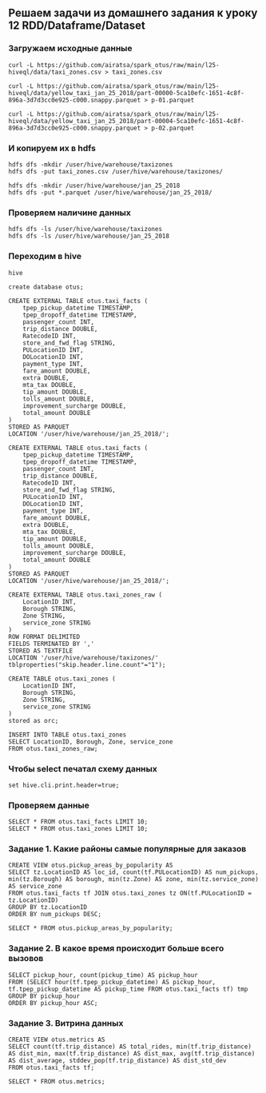 ## Решаем задачи из домашнего задания к уроку 12 RDD/Dataframe/Dataset

### Загружаем исходные данные

    curl -L https://github.com/airatsa/spark_otus/raw/main/l25-hiveql/data/taxi_zones.csv > taxi_zones.csv

    curl -L https://github.com/airatsa/spark_otus/raw/main/l25-hiveql/data/yellow_taxi_jan_25_2018/part-00000-5ca10efc-1651-4c8f-896a-3d7d3cc0e925-c000.snappy.parquet > p-01.parquet

    curl -L https://github.com/airatsa/spark_otus/raw/main/l25-hiveql/data/yellow_taxi_jan_25_2018/part-00004-5ca10efc-1651-4c8f-896a-3d7d3cc0e925-c000.snappy.parquet > p-02.parquet

### И копируем их в hdfs

    hdfs dfs -mkdir /user/hive/warehouse/taxizones
    hdfs dfs -put taxi_zones.csv /user/hive/warehouse/taxizones/

    hdfs dfs -mkdir /user/hive/warehouse/jan_25_2018
    hdfs dfs -put *.parquet /user/hive/warehouse/jan_25_2018/

### Проверяем наличине данных
    hdfs dfs -ls /user/hive/warehouse/taxizones
    hdfs dfs -ls /user/hive/warehouse/jan_25_2018


### Переходим в hive
    hive

    create database otus;

    CREATE EXTERNAL TABLE otus.taxi_facts (
        tpep_pickup_datetime TIMESTAMP,
        tpep_dropoff_datetime TIMESTAMP,
        passenger_count INT,
        trip_distance DOUBLE,
        RatecodeID INT,
        store_and_fwd_flag STRING,
        PULocationID INT,
        DOLocationID INT,
        payment_type INT,
        fare_amount DOUBLE,
        extra DOUBLE,
        mta_tax DOUBLE,
        tip_amount DOUBLE,
        tolls_amount DOUBLE,
        improvement_surcharge DOUBLE,
        total_amount DOUBLE
    )
    STORED AS PARQUET
    LOCATION '/user/hive/warehouse/jan_25_2018/';

    CREATE EXTERNAL TABLE otus.taxi_facts (
        tpep_pickup_datetime TIMESTAMP,
        tpep_dropoff_datetime TIMESTAMP,
        passenger_count INT,
        trip_distance DOUBLE,
        RatecodeID INT,
        store_and_fwd_flag STRING,
        PULocationID INT,
        DOLocationID INT,
        payment_type INT,
        fare_amount DOUBLE,
        extra DOUBLE,
        mta_tax DOUBLE,
        tip_amount DOUBLE,
        tolls_amount DOUBLE,
        improvement_surcharge DOUBLE,
        total_amount DOUBLE
    )
    STORED AS PARQUET
    LOCATION '/user/hive/warehouse/jan_25_2018/';

    CREATE EXTERNAL TABLE otus.taxi_zones_raw (
        LocationID INT,
        Borough STRING,
        Zone STRING,
        service_zone STRING
    )
    ROW FORMAT DELIMITED
    FIELDS TERMINATED BY ','
    STORED AS TEXTFILE
    LOCATION '/user/hive/warehouse/taxizones/'
    tblproperties("skip.header.line.count"="1");

    CREATE TABLE otus.taxi_zones (
        LocationID INT,
        Borough STRING,
        Zone STRING,
        service_zone STRING
    )
    stored as orc;

    INSERT INTO TABLE otus.taxi_zones
    SELECT LocationID, Borough, Zone, service_zone
    FROM otus.taxi_zones_raw;

### Чтобы select печатал схему данных
    set hive.cli.print.header=true;

### Проверяем данные

    SELECT * FROM otus.taxi_facts LIMIT 10;
    SELECT * FROM otus.taxi_zones LIMIT 10;

### Задание 1. Какие районы самые популярные для заказов

    CREATE VIEW otus.pickup_areas_by_popularity AS
    SELECT tz.LocationID AS loc_id, count(tf.PULocationID) AS num_pickups, min(tz.Borough) AS borough, min(tz.Zone) AS zone, min(tz.service_zone) AS service_zone
    FROM otus.taxi_facts tf JOIN otus.taxi_zones tz ON(tf.PULocationID = tz.LocationID)
    GROUP BY tz.LocationID
    ORDER BY num_pickups DESC;

    SELECT * FROM otus.pickup_areas_by_popularity;

### Задание 2. В какое время происходит больше всего вызовов
    SELECT pickup_hour, count(pickup_time) AS pickup_hour
    FROM (SELECT hour(tf.tpep_pickup_datetime) AS pickup_hour, tf.tpep_pickup_datetime AS pickup_time FROM otus.taxi_facts tf) tmp
    GROUP BY pickup_hour
    ORDER BY pickup_hour ASC;
   
### Задание 3. Витрина данных

    CREATE VIEW otus.metrics AS
    SELECT count(tf.trip_distance) AS total_rides, min(tf.trip_distance) AS dist_min, max(tf.trip_distance) AS dist_max, avg(tf.trip_distance) AS dist_average, stddev_pop(tf.trip_distance) AS dist_std_dev
    FROM otus.taxi_facts tf;

    SELECT * FROM otus.metrics;

